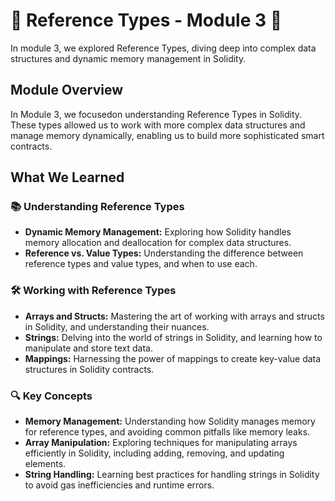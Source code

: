 # 🌟 Reference Types - Module 3 🚀

In module 3, we explored Reference Types, diving deep into complex data structures and dynamic memory management in Solidity.

## Module Overview

In Module 3, we focusedon understanding Reference Types in Solidity. These types allowed us to work with more complex data structures and manage memory dynamically, enabling us to build more sophisticated smart contracts.

## What We Learned

### 📚 Understanding Reference Types
- **Dynamic Memory Management:** Exploring how Solidity handles memory allocation and deallocation for complex data structures.
- **Reference vs. Value Types:** Understanding the difference between reference types and value types, and when to use each.

### 🛠 Working with Reference Types
- **Arrays and Structs:** Mastering the art of working with arrays and structs in Solidity, and understanding their nuances.
- **Strings:** Delving into the world of strings in Solidity, and learning how to manipulate and store text data.
- **Mappings:** Harnessing the power of mappings to create key-value data structures in Solidity contracts.

### 🔍 Key Concepts
- **Memory Management:** Understanding how Solidity manages memory for reference types, and avoiding common pitfalls like memory leaks.
- **Array Manipulation:** Exploring techniques for manipulating arrays efficiently in Solidity, including adding, removing, and updating elements.
- **String Handling:** Learning best practices for handling strings in Solidity to avoid gas inefficiencies and runtime errors.
